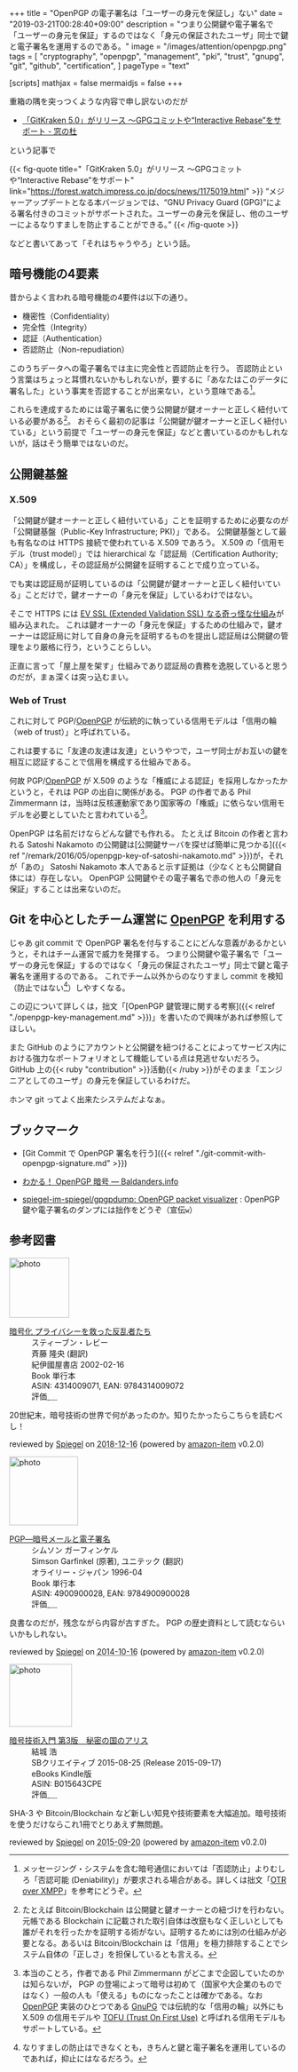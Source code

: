 +++
title = "OpenPGP の電子署名は「ユーザーの身元を保証し」ない"
date = "2019-03-21T00:28:40+09:00"
description = "つまり公開鍵や電子署名で「ユーザーの身元を保証」するのではなく「身元の保証されたユーザ」同士で鍵と電子署名を運用するのである。"
image = "/images/attention/openpgp.png"
tags = [
  "cryptography",
  "openpgp",
  "management",
  "pki",
  "trust",
  "gnupg",
  "git",
  "github",
  "certification",
]
pageType = "text"

[scripts]
  mathjax = false
  mermaidjs = false
+++

重箱の隅を突っつくような内容で申し訳ないのだが

- [「GitKraken 5.0」がリリース ～GPGコミットや“Interactive Rebase”をサポート - 窓の杜](https://forest.watch.impress.co.jp/docs/news/1175019.html)

という記事で

{{< fig-quote title="「GitKraken 5.0」がリリース ～GPGコミットや“Interactive Rebase”をサポート" link="https://forest.watch.impress.co.jp/docs/news/1175019.html" >}}
<q>メジャーアップデートとなる本バージョンでは、“GNU Privacy Guard (GPG)”による署名付きのコミットがサポートされた。ユーザーの身元を保証し、他のユーザーによるなりすましを防止することができる。</q>
{{< /fig-quote >}}

などと書いてあって「それはちゃうやろ」という話。

## 暗号機能の4要素

昔からよく言われる暗号機能の4要件は以下の通り。

- 機密性（Confidentiality）
- 完全性（Integrity）
- 認証（Authentication）
- 否認防止（Non-repudiation）

このうちデータへの電子署名では主に完全性と否認防止を行う。
否認防止という言葉はちょっと耳慣れないかもしれないが，要するに「あなたはこのデータに署名した」という事実を否認することが出来ない，という意味である[^pki1]。

[^pki1]: メッセージング・システムを含む暗号通信においては「否認防止」よりむしろ「否認可能 (Deniability)」が要求される場合がある。詳しくは拙文「[OTR over XMPP](https://baldanders.info/blog/000787/ "OTR over XMPP — Baldanders.info")」を参考にどうぞ。

これらを達成するためには電子署名に使う公開鍵が鍵オーナーと正しく紐付いている必要がある[^bt1]。
おそらく最初の記事は「公開鍵が鍵オーナーと正しく紐付いている」という前提で「ユーザーの身元を保証」などと書いているのかもしれないが，話はそう簡単ではないのだ。

[^bt1]: たとえば Bitcoin/Blockchain は公開鍵と鍵オーナーとの紐づけを行わない。元帳である Blockchain に記載された取引自体は改竄もなく正しいとしても誰がそれを行ったかを証明する術がない。証明するためには別の仕組みが必要となる。あるいは Bitcoin/Blockchain は「信用」を極力排除することでシステム自体の「正しさ」を担保しているとも言える。

## 公開鍵基盤

### X.509

「公開鍵が鍵オーナーと正しく紐付いている」ことを証明するために必要なのが「公開鍵基盤（Public-Key Infrastructure; PKI）」である。
公開鍵基盤として最も有名なのは HTTPS 接続で使われている X.509 であろう。
X.509 の「信用モデル（trust model）」では hierarchical な「認証局（Certification Authority; CA）」を構成し，その認証局が公開鍵を証明することで成り立っている。

でも実は認証局が証明しているのは「公開鍵が鍵オーナーと正しく紐付いている」ことだけで，鍵オーナーの「身元を保証」しているわけではない。

そこで HTTPS には [EV SSL (Extended Validation SSL) なる奇っ怪な仕組み](https://baldanders.info/blog/000277/ "Extended Validation SSL — Baldanders.info")が組み込まれた。
これは鍵オーナーの「身元を保証」するための仕組みで，鍵オーナーは認証局に対して自身の身元を証明するものを提出し認証局は公開鍵の管理をより厳格に行う，ということらしい。

正直に言って「屋上屋を架す」仕組みであり認証局の責務を逸脱していると思うのだが，まぁ深くは突っ込むまい。

### Web of Trust

これに対して PGP/[OpenPGP] が伝統的に執っている信用モデルは「信用の輪（web of trust）」と呼ばれている。

これは要するに「友達の友達は友達」というやつで，ユーザ同士がお互いの鍵を相互に認証することで信用を構成する仕組みである。

何故 PGP/[OpenPGP] が X.509 のような「権威による認証」を採用しなかったかというと，それは PGP の出自に関係がある。
PGP の作者である Phil Zimmermann は，当時は反核運動家であり国家等の「権威」に依らない信用モデルを必要としていたと言われている[^gpg2]。

[^gpg2]: 本当のことろ，作者である Phil Zimmermann がどこまで企図していたのかは知らないが， PGP の登場によって暗号は初めて（国家や大企業のものではなく）一般の人も「使える」ものになったことは確かである。なお [OpenPGP] 実装のひとつである [GnuPG] では伝統的な「信用の輪」以外にも X.509 の信用モデルや [TOFU (Trust On First Use)](https://en.wikipedia.org/wiki/Trust_on_first_use) と呼ばれる信用モデルもサポートしている。

OpenPGP は名前だけならどんな鍵でも作れる。
たとえば Bitcoin の作者と言われる Satoshi Nakamoto の公開鍵は[公開鍵サーバを探せば簡単に見つかる]({{< ref "/remark/2016/05/openpgp-key-of-satoshi-nakamoto.md" >}})が，それが「あの」 Satoshi Nakamoto 本人であると示す証拠は（少なくとも公開鍵自体には）存在しない。
OpenPGP 公開鍵やその電子署名で赤の他人の「身元を保証」することは出来ないのだ。

## Git を中心としたチーム運営に [OpenPGP] を利用する

じゃあ git commit で OpenPGP 署名を付与することにどんな意義があるかというと，それはチーム運営で威力を発揮する。
つまり公開鍵や電子署名で「ユーザーの身元を保証」するのではなく「身元の保証されたユーザ」同士で鍵と電子署名を運用するのである。
これでチーム以外からのなりすまし commit を検知（防止ではない[^d1]）しやすくなる。

[^d1]: なりすましの防止はできなくとも，きちんと鍵と電子署名を運用しているのであれば，抑止にはなるだろう。

この辺について詳しくは，拙文「[OpenPGP 鍵管理に関する考察]({{< relref "./openpgp-key-management.md" >}})」を書いたので興味があれば参照してほしい。

また GitHub のようにアカウントと公開鍵を紐つけることによってサービス内における強力なポートフォリオとして機能している点は見逃せないだろう。
GitHub 上の{{< ruby "contribution" >}}活動{{< /ruby >}}がそのまま「エンジニアとしてのユーザ」の身元を保証しているわけだ。

ホンマ git ってよく出来たシステムだよなぁ。

## ブックマーク

- [Git Commit で OpenPGP 署名を行う]({{< relref "./git-commit-with-openpgp-signature.md" >}})
- [わかる！ OpenPGP 暗号 — Baldanders.info](https://baldanders.info/spiegel/cc-license/)

- [spiegel-im-spiegel/gpgpdump: OpenPGP packet visualizer](https://github.com/spiegel-im-spiegel/gpgpdump) : OpenPGP 鍵や電子署名のダンプには拙作をどうぞ（宣伝`w`）

[OpenPGP]: http://openpgp.org/
[RFC 4880]: https://tools.ietf.org/html/rfc4880 "RFC 4880 - OpenPGP Message Format"
[RFC 4880bis]: https://datatracker.ietf.org/doc/draft-ietf-openpgp-rfc4880bis/ "draft-ietf-openpgp-rfc4880bis - OpenPGP Message Format"
[GnuPG]: https://gnupg.org/ "The GNU Privacy Guard"

## 参考図書

<div class="hreview">
  <div class="photo"><a class="item url" href="https://www.amazon.co.jp/%E6%9A%97%E5%8F%B7%E5%8C%96-%E3%83%97%E3%83%A9%E3%82%A4%E3%83%90%E3%82%B7%E3%83%BC%E3%82%92%E6%95%91%E3%81%A3%E3%81%9F%E5%8F%8D%E4%B9%B1%E8%80%85%E3%81%9F%E3%81%A1-%E3%82%B9%E3%83%86%E3%82%A3%E3%83%BC%E3%83%96%E3%83%B3%E3%83%BB%E3%83%AC%E3%83%93%E3%83%BC/dp/4314009071?SubscriptionId=AKIAJYVUJ3DMTLAECTHA&tag=baldandersinf-22&linkCode=xm2&camp=2025&creative=165953&creativeASIN=4314009071"><img src="https://images-fe.ssl-images-amazon.com/images/I/51ZRZ62WKCL._SL160_.jpg" width="108" alt="photo"></a></div>
  <dl class="fn">
    <dt><a href="https://www.amazon.co.jp/%E6%9A%97%E5%8F%B7%E5%8C%96-%E3%83%97%E3%83%A9%E3%82%A4%E3%83%90%E3%82%B7%E3%83%BC%E3%82%92%E6%95%91%E3%81%A3%E3%81%9F%E5%8F%8D%E4%B9%B1%E8%80%85%E3%81%9F%E3%81%A1-%E3%82%B9%E3%83%86%E3%82%A3%E3%83%BC%E3%83%96%E3%83%B3%E3%83%BB%E3%83%AC%E3%83%93%E3%83%BC/dp/4314009071?SubscriptionId=AKIAJYVUJ3DMTLAECTHA&tag=baldandersinf-22&linkCode=xm2&camp=2025&creative=165953&creativeASIN=4314009071">暗号化 プライバシーを救った反乱者たち</a></dt>
	<dd>スティーブン・レビー</dd>
	<dd>斉藤 隆央 (翻訳)</dd>
    <dd>紀伊國屋書店 2002-02-16</dd>
    <dd>Book 単行本</dd>
    <dd>ASIN: 4314009071, EAN: 9784314009072</dd>
    <dd>評価<abbr class="rating fa-sm" title="5">&nbsp;<i class="fas fa-star"></i>&nbsp;<i class="fas fa-star"></i>&nbsp;<i class="fas fa-star"></i>&nbsp;<i class="fas fa-star"></i>&nbsp;<i class="fas fa-star"></i></abbr></dd>
  </dl>
  <p class="description">20世紀末，暗号技術の世界で何があったのか。知りたかったらこちらを読むべし！</p>
  <p class="powered-by" >reviewed by <a href='#maker' class='reviewer'>Spiegel</a> on <abbr class="dtreviewed" title="2018-12-16">2018-12-16</abbr> (powered by <a href="https://github.com/spiegel-im-spiegel/amazon-item" >amazon-item</a> v0.2.0)</p>
</div>

<div class="hreview">
  <div class="photo"><a class="item url" href="https://www.amazon.co.jp/PGP%E2%80%95%E6%9A%97%E5%8F%B7%E3%83%A1%E3%83%BC%E3%83%AB%E3%81%A8%E9%9B%BB%E5%AD%90%E7%BD%B2%E5%90%8D-%E3%82%B7%E3%83%A0%E3%82%BD%E3%83%B3-%E3%82%AC%E3%83%BC%E3%83%95%E3%82%A3%E3%83%B3%E3%82%B1%E3%83%AB/dp/4900900028?SubscriptionId=AKIAJYVUJ3DMTLAECTHA&tag=baldandersinf-22&linkCode=xm2&camp=2025&creative=165953&creativeASIN=4900900028"><img src="https://images-fe.ssl-images-amazon.com/images/I/5132396FFQL._SL160_.jpg" width="124" alt="photo"></a></div>
  <dl class="fn">
    <dt><a href="https://www.amazon.co.jp/PGP%E2%80%95%E6%9A%97%E5%8F%B7%E3%83%A1%E3%83%BC%E3%83%AB%E3%81%A8%E9%9B%BB%E5%AD%90%E7%BD%B2%E5%90%8D-%E3%82%B7%E3%83%A0%E3%82%BD%E3%83%B3-%E3%82%AC%E3%83%BC%E3%83%95%E3%82%A3%E3%83%B3%E3%82%B1%E3%83%AB/dp/4900900028?SubscriptionId=AKIAJYVUJ3DMTLAECTHA&tag=baldandersinf-22&linkCode=xm2&camp=2025&creative=165953&creativeASIN=4900900028">PGP―暗号メールと電子署名</a></dt>
	<dd>シムソン ガーフィンケル</dd>
	<dd>Simson Garfinkel (原著), ユニテック (翻訳)</dd>
    <dd>オライリー・ジャパン 1996-04</dd>
    <dd>Book 単行本</dd>
    <dd>ASIN: 4900900028, EAN: 9784900900028</dd>
    <dd>評価<abbr class="rating fa-sm" title="3">&nbsp;<i class="fas fa-star"></i>&nbsp;<i class="fas fa-star"></i>&nbsp;<i class="fas fa-star"></i>&nbsp;<i class="far fa-star"></i>&nbsp;<i class="far fa-star"></i></abbr></dd>
  </dl>
  <p class="description">良書なのだが，残念ながら内容が古すぎた。 PGP の歴史資料として読むならいいかもしれない。</p>
  <p class="powered-by" >reviewed by <a href='#maker' class='reviewer'>Spiegel</a> on <abbr class="dtreviewed" title="2014-10-16">2014-10-16</abbr> (powered by <a href="https://github.com/spiegel-im-spiegel/amazon-item" >amazon-item</a> v0.2.0)</p>
</div>

<div class="hreview">
  <div class="photo"><a class="item url" href="https://www.amazon.co.jp/%E6%9A%97%E5%8F%B7%E6%8A%80%E8%A1%93%E5%85%A5%E9%96%80-%E7%AC%AC3%E7%89%88-%E7%A7%98%E5%AF%86%E3%81%AE%E5%9B%BD%E3%81%AE%E3%82%A2%E3%83%AA%E3%82%B9-%E7%B5%90%E5%9F%8E-%E6%B5%A9-ebook/dp/B015643CPE?SubscriptionId=AKIAJYVUJ3DMTLAECTHA&tag=baldandersinf-22&linkCode=xm2&camp=2025&creative=165953&creativeASIN=B015643CPE"><img src="https://images-fe.ssl-images-amazon.com/images/I/51t6yHHVwEL._SL160_.jpg" width="113" alt="photo"></a></div>
  <dl class="fn">
    <dt><a href="https://www.amazon.co.jp/%E6%9A%97%E5%8F%B7%E6%8A%80%E8%A1%93%E5%85%A5%E9%96%80-%E7%AC%AC3%E7%89%88-%E7%A7%98%E5%AF%86%E3%81%AE%E5%9B%BD%E3%81%AE%E3%82%A2%E3%83%AA%E3%82%B9-%E7%B5%90%E5%9F%8E-%E6%B5%A9-ebook/dp/B015643CPE?SubscriptionId=AKIAJYVUJ3DMTLAECTHA&tag=baldandersinf-22&linkCode=xm2&camp=2025&creative=165953&creativeASIN=B015643CPE">暗号技術入門 第3版　秘密の国のアリス</a></dt>
	<dd>結城 浩</dd>
    <dd>SBクリエイティブ 2015-08-25 (Release 2015-09-17)</dd>
    <dd>eBooks Kindle版</dd>
    <dd>ASIN: B015643CPE</dd>
    <dd>評価<abbr class="rating fa-sm" title="5">&nbsp;<i class="fas fa-star"></i>&nbsp;<i class="fas fa-star"></i>&nbsp;<i class="fas fa-star"></i>&nbsp;<i class="fas fa-star"></i>&nbsp;<i class="fas fa-star"></i></abbr></dd>
  </dl>
  <p class="description">SHA-3 や Bitcoin/Blockchain など新しい知見や技術要素を大幅追加。暗号技術を使うだけならこれ1冊でとりあえず無問題。</p>
  <p class="powered-by" >reviewed by <a href='#maker' class='reviewer'>Spiegel</a> on <abbr class="dtreviewed" title="2015-09-20">2015-09-20</abbr> (powered by <a href="https://github.com/spiegel-im-spiegel/amazon-item" >amazon-item</a> v0.2.0)</p>
</div>
